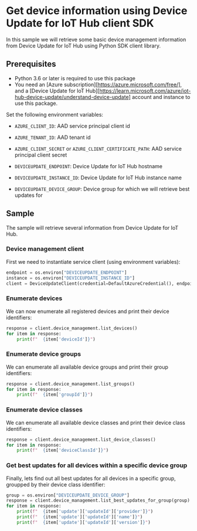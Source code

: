 # Get device information using Device Update for IoT Hub client SDK

In this sample we will retrieve some basic device management information from Device Update for IoT Hub using Python SDK client library.

## Prerequisites

* Python 3.6 or later is required to use this package
* You need an [Azure subscription][https://azure.microsoft.com/free/], and a [Device Update for IoT Hub][https://learn.microsoft.com/azure/iot-hub-device-update/understand-device-update] 
account and instance to use this package.

Set the following environment variables:

- `AZURE_CLIENT_ID`: AAD service principal client id
- `AZURE_TENANT_ID`: AAD tenant id
- `AZURE_CLIENT_SECRET` or `AZURE_CLIENT_CERTIFICATE_PATH`: AAD service principal client secret

- `DEVICEUPDATE_ENDPOINT`: Device Update for IoT Hub hostname
- `DEVICEUPDATE_INSTANCE_ID`: Device Update for IoT Hub instance name
- `DEVICEUPDATE_DEVICE_GROUP`: Device group for which we will retrieve best updates for

## Sample

The sample will retrieve several information from Device Update for IoT Hub.

### Device management client

First we need to instantiate service client (using environment variables):

``` python
endpoint = os.environ["DEVICEUPDATE_ENDPOINT"]
instance = os.environ["DEVICEUPDATE_INSTANCE_ID"]
client = DeviceUpdateClient(credential=DefaultAzureCredential(), endpoint=endpoint, instance_id=instance)
```

### Enumerate devices

We can now enumerate all registered devices and print their device identifiers:

``` python
response = client.device_management.list_devices()
for item in response:
    print(f"  {item['deviceId']}")
```

### Enumerate device groups

We can enumerate all available device groups and print their group identifiers:

``` python
response = client.device_management.list_groups()
for item in response:
    print(f"  {item['groupId']}")
```

### Enumerate device classes

We can enumerate all available device classes and print their device class identifiers:

``` python
response = client.device_management.list_device_classes()
for item in response:
    print(f"  {item['deviceClassId']}")
```

### Get best updates for all devices within a specific device group

Finally, lets find out all best updates for all devices in a specific group, groupped by their device class identifier:

``` python
group = os.environ["DEVICEUPDATE_DEVICE_GROUP"]
response = client.device_management.list_best_updates_for_group(group)
for item in response:
    print(f"  {item['update']['updateId']['provider']}")
    print(f"  {item['update']['updateId']['name']}")
    print(f"  {item['update']['updateId']['version']}")
```
